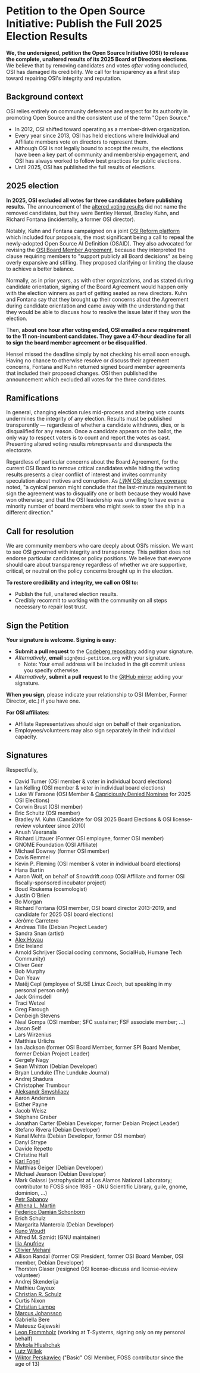 # Petition to the Open Source Initiative: Publish the Full 2025 Election Results

**We, the undersigned, petition the Open Source Initiative
(OSI) to release the complete, unaltered results of its 2025 Board of
Directors elections**. We believe that by removing candidates and votes
*after* voting concluded, OSI has damaged its credibility.
We call for transparency as a first step toward repairing
OSI's integrity and reputation.

## Background context

OSI relies entirely on community deference and respect
for its authority in promoting Open Source and the
consistent use of the term "Open Source."

- In 2012, OSI shifted toward operating as a member-driven organization.
- Every year since 2013, OSI has held elections where Individual and Affiliate members
  vote on directors to represent them.
- Although OSI is not legally bound to accept the results,
  the elections have been a key part of community and membership engagement,
  and OSI has always worked to follow best practices for public elections.
- Until 2025, OSI has published the full results of elections.

## 2025 election

**In 2025, OSI excluded all votes for three candidates before publishing results.**
The announcement of the
[altered voting results](https://opensource.org/blog/announcing-the-new-directors-of-osi-board)
did not name the removed candidates, but they were Bentley Hensel,
Bradley Kuhn, and Richard Fontana (incidentally, a former OSI director).

Notably, Kuhn and Fontana campaigned on a joint
[OSI Reform platform](https://codeberg.org/OSI-Reform-Platform/platform#readme)
which included four proposals, the most significant being a call to repeal
the newly-adopted Open Source AI Definition (OSAID).
They also advocated for revising the
[OSI Board Member Agreement](https://opensource.org/board/board-member-agreement),
because they interpreted the clause requiring members to "support publicly all Board
decisions" as being overly expansive and stifling. They proposed clarifying or
limiting the clause to achieve a better balance.

Normally, as in prior years, as with other organizations, and as stated during
candidate orientation, signing of the Board Agreement would happen only
with the election winners as part of getting seated as new directors.
Kuhn and Fontana say that they brought up their concerns about the Agreement
during candidate orientation and came away with the understanding that they
would be able to discuss how to resolve the issue later if they won the election.

Then, **about one hour after voting ended, OSI emailed a *new* requirement
to the 11 non-incumbent candidates. They gave a 47-hour deadline for all to
sign the board member agreement or be disqualified.**

Hensel missed the deadline simply by not checking his email soon enough.
Having no chance to otherwise resolve or discuss their agreement
concerns, Fontana and Kuhn returned signed board member agreements that included
their proposed changes. OSI then published the announcement which
excluded all votes for the three candidates.


## Ramifications

In general, changing election rules mid-process and altering vote counts
undermines the integrity of any election.
Results must be published transparently — regardless of whether a
candidate withdraws, dies, or is disqualified for any reason. Once a
candidate appears on the ballot, the only way to respect voters is to
count and report the votes as cast. Presenting altered voting results
*misrepresents* and disrespects the electorate.

Regardless of particular concerns about the Board Agreement, for the
current OSI Board to remove critical candidates while hiding
the voting results presents a clear conflict of interest and invites
community speculation about motives and corruption. As
[*LWN* OSI election coverage](https://lwn.net/SubscriberLink/1014603/ac0cfc0a74755501/)
noted, "a cynical person might conclude that the last-minute
requirement to sign the agreement was to disqualify one or both because
they would have won otherwise; and that the OSI leadership was unwilling
to have even a minority number of board members who might seek to steer
the ship in a different direction."

## Call for resolution

We are community members who care deeply about OSI’s mission.
We want to see OSI governed with integrity and transparency.
This petition does not endorse particular candidates or policy positions.
We believe that everyone should care about transparency regardless of
whether we are supportive, critical, or neutral on the policy concerns
brought up in the election.

**To restore credibility and integrity, we call on OSI to:**

- Publish the full, unaltered election results.
- Credibly recommit to working with the community on all steps necessary to repair lost trust.

## Sign the Petition

**Your signature is welcome. Signing is easy:**

- **Submit a pull request** to the [Codeberg repository](https://codeberg.org/OSI-Concerns/election-results-2025) adding your signature.
- *Alternatively*, **email** ```sign@osi-petition.org``` with your signature.
  - Note: Your email address will be included in the git commit unless you specify otherwise.
- *Alternatively*, **submit a pull request** to the [GitHub mirror](https://github.com/OSI-Concerns/election-results-2025) adding your signature.

**When you sign**, please indicate your relationship to OSI (Member,
    Former Director, etc.) if you have one.

**For OSI affiliates**:

- Affiliate Representatives should sign on behalf of their organization.
- Employees/volunteers may also sign separately in their individual capacity.

## Signatures

Respectfully,

* David Turner (OSI member & voter in individual board elections)
* Ian Kelling (OSI member & voter in individual board elections)
* Luke W Faraone (OSI Member & [Capriciously Denied Nominee](https://lwn.net/Articles/1014603/#:~:text=Faraone%20submitted%20their%20self%2Dnomination%20%22around%209pm%22%20US%20Pacific%20Time%20on%20February%C2%A017.%20Their%20candidacy%20was%20rejected%2C%20though%2C%20due%20to%20missing%20a%20poorly%2Dadvertised%20deadline%20of%2011%3A59%20p.m.%20UTC%20on%20that%20day.&text=If%20we%20had%20known%20there%20were%20two%20Affiliate%20seats%20and%20just%20one%20Member%20seat) for 2025 OSI Elections)
* Corwin Brust (OSI member)
* Eric Schultz (OSI member)
* Bradley M. Kuhn (Candidate for OSI 2025 Board Elections & OSI license-review volunteer since 2010)
* Anush Veeranala
* Richard Littauer (Former OSI employee, former OSI member)
* GNOME Foundation (OSI Affiliate)
* Michael Downey (former OSI member)
* Davis Remmel
* Kevin P. Fleming (OSI member & voter in individual board elections)
* Hana Burtin
* Aaron Wolf, on behalf of Snowdrift.coop (OSI Affiliate and former OSI fiscally-sponsored incubator project)
* Boud Roukema (cosmologist)
* Justin O'Brien
* Bo Morgan
* Richard Fontana (OSI member, OSI board director 2013-2019, and candidate for 2025 OSI board elections)
* Jérôme Carretero
* Andreas Tille (Debian Project Leader)
* Sandra Snan (artist)
* [Alex Hoyau](https://lexoyo.me)
* Eric Ireland
* Arnold Schrijver (Social coding commons, SocialHub, Humane Tech Community)
* Oliver Geer
* Bob Murphy
* Dan Yeaw
* Matěj Cepl (employee of SUSE Linux Czech, but speaking in my personal person only)
* Jack Grimsdell
* Traci Wetzel
* Greg Farough
* Denbeigh Stevens
* Neal Gompa (OSI member; SFC sustainer; FSF associate member; ...)
* Jason Self
* Lars Wirzenius
* Matthias Urlichs
* Ian Jackson (former OSI Board Member, former SPI Board Member, former Debian Project Leader)
* Gergely Nagy
* Sean Whitton (Debian Developer)
* Bryan Lunduke (The Lunduke Journal)
* Andrej Shadura
* Christopher Trumbour
* [Aleksandr Smyshliaev](https://github.com/asmyshlyaev177)
* Aaron Andersen
* Esther Payne
* Jacob Weisz
* Stéphane Graber
* Jonathan Carter (Debian Developer, former Debian Project Leader)
* Stefano Rivera (Debian Developer)
* Kunal Mehta (Debian Developer, former OSI member)
* Danyl Strype
* Davide Repetto
* Christine Hall
* [Karl Fogel](https://www.red-bean.com/kfogel)
* Matthias Geiger (Debian Developer)
* Michael Jeanson (Debian Developer)
* Mark Galassi (astrophysicist at Los Alamos National Laboratory; contributor to FOSS since 1985 - GNU Scientific Library, guile, gnome, dominion, ...)
* [Petr Sabanov](https://github.com/pasabanov)
* [Athena L. Martin](https://www.alm.website/me)
* [Federico Damián Schonborn](https://codeberg.org/FedericoSchonborn)
* Erich Schulz
* Margarita Manterola (Debian Developer)
* [Kuno Woudt](https://frob.nl)
* Alfred M. Szmidt (GNU maintainer)
* [Ilia Anufriev](https://github.com/ilanufriev)
* [Olivier Mehani](https://olivier.mehani.name)
* Allison Randal (former OSI President, former OSI Board Member, OSI member, Debian Developer)
* Thorsten Glaser (resigned OSI license-discuss and license-review volunteer)
* Andrej Skenderija
* Mathieu Cayeux
* [Christian R. Schulz](https://github.com/cnschu)
* Curtis Nixon
* [Christian Lampe](https://github.com/Lampe2020)
* [Marcus Johansson](https://github.com/UnconnectedBedna)
* Gabriella Bere
* Mateusz Gajewski
* [Leon Frommholz](https://github.com/Lion-Craft) (working at T-Systems, signing only on my personal behalf)
* [Mykola Hlushchak](https://github.com/Red007Master)
* [Lutz Willek](https://codeberg.org/lwillek)
* [Wiktor Perskawiec](https://github.com/spageektti) ("Basic" OSI Member, FOSS contributor since the age of 13)
